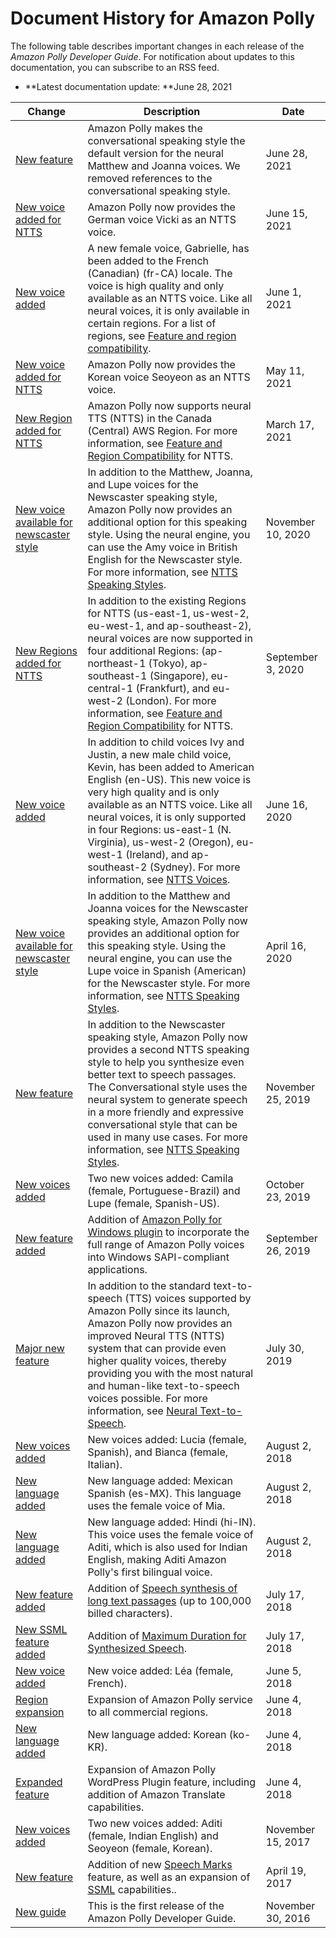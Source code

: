 # Document History for Amazon Polly<a name="doc-history"></a>

The following table describes important changes in each release of the *Amazon Polly Developer Guide*\. For notification about updates to this documentation, you can subscribe to an RSS feed\. 
+ **Latest documentation update: **June 28, 2021

| Change | Description | Date | 
| --- |--- |--- |
| [New feature](#doc-history) | Amazon Polly makes the conversational speaking style the default version for the neural Matthew and Joanna voices\. We removed references to the conversational speaking style\. | June 28, 2021 | 
| [New voice added for NTTS](#doc-history) | Amazon Polly now provides the German voice Vicki as an NTTS voice\. | June 15, 2021 | 
| [New voice added](#doc-history) | A new female voice, Gabrielle, has been added to the French \(Canadian\) \(fr\-CA\) locale\. The voice is high quality and only available as an NTTS voice\. Like all neural voices, it is only available in certain regions\. For a list of regions, see [Feature and region compatibility](https://docs.aws.amazon.com/polly/latest/dg/NTTS-main.html#ntts-regions)\. | June 1, 2021 | 
| [New voice added for NTTS](#doc-history) | Amazon Polly now provides the Korean voice Seoyeon as an NTTS voice\. | May 11, 2021 | 
| [New Region added for NTTS](#doc-history) | Amazon Polly now supports neural TTS \(NTTS\) in the Canada \(Central\) AWS Region\. For more information, see [Feature and Region Compatibility](https://docs.aws.amazon.com/polly/latest/dg/NTTS-main.html#ntts-regions) for NTTS\. | March 17, 2021 | 
| [New voice available for newscaster style](#doc-history) | In addition to the Matthew, Joanna, and Lupe voices for the Newscaster speaking style, Amazon Polly now provides an additional option for this speaking style\. Using the neural engine, you can use the Amy voice in British English for the Newscaster style\. For more information, see [NTTS Speaking Styles](https://docs.aws.amazon.com/polly/latest/dg/ntts-speakingstyles.html)\. | November 10, 2020 | 
| [New Regions added for NTTS](#doc-history) | In addition to the existing Regions for NTTS \(us\-east\-1, us\-west\-2, eu\-west\-1, and ap\-southeast\-2\), neural voices are now supported in four additional Regions: \(ap\-northeast\-1 \(Tokyo\), ap\-southeast\-1 \(Singapore\), eu\-central\-1 \(Frankfurt\), and eu\-west\-2 \(London\)\. For more information, see [Feature and Region Compatibility](https://docs.aws.amazon.com/polly/latest/dg/NTTS-main.html#ntts-regions) for NTTS\. | September 3, 2020 | 
| [New voice added](#doc-history) | In addition to child voices Ivy and Justin, a new male child voice, Kevin, has been added to American English \(en\-US\)\. This new voice is very high quality and is only available as an NTTS voice\. Like all neural voices, it is only supported in four Regions: us\-east\-1 \(N\. Virginia\), us\-west\-2 \(Oregon\), eu\-west\-1 \(Ireland\), and ap\-southeast\-2 \(Sydney\)\. For more information, see [NTTS Voices](https://docs.aws.amazon.com/polly/latest/dg/ntts-voices-main.html)\. | June 16, 2020 | 
| [New voice available for newscaster style](#doc-history) | In addition to the Matthew and Joanna voices for the Newscaster speaking style, Amazon Polly now provides an additional option for this speaking style\. Using the neural engine, you can use the Lupe voice in Spanish \(American\) for the Newscaster style\. For more information, see [NTTS Speaking Styles](https://docs.aws.amazon.com/polly/latest/dg/ntts-speakingstyles.html)\. | April 16, 2020 | 
| [New feature](#doc-history) | In addition to the Newscaster speaking style, Amazon Polly now provides a second NTTS speaking style to help you synthesize even better text to speech passages\. The Conversational style uses the neural system to generate speech in a more friendly and expressive conversational style that can be used in many use cases\. For more information, see [NTTS Speaking Styles](https://docs.aws.amazon.com/polly/latest/dg/ntts-speakingstyles.html)\. | November 25, 2019 | 
| [New voices added](#doc-history) | Two new voices added: Camila \(female, Portuguese\-Brazil\) and Lupe \(female, Spanish\-US\)\. | October 23, 2019 | 
| [New feature added](#doc-history) | Addition of [Amazon Polly for Windows plugin](https://docs.aws.amazon.com/polly/latest/dg/sapi-plugin.html) to incorporate the full range of Amazon Polly voices into Windows SAPI\-compliant applications\. | September 26, 2019 | 
| [Major new feature](#doc-history) | In addition to the standard text\-to\-speech \(TTS\) voices supported by Amazon Polly since its launch, Amazon Polly now provides an improved Neural TTS \(NTTS\) system that can provide even higher quality voices, thereby providing you with the most natural and human\-like text\-to\-speech voices possible\. For more information, see [Neural Text\-to\-Speech](https://docs.aws.amazon.com/polly/latest/dg/NTTS-main.html)\. | July 30, 2019 | 
| [New voices added](#doc-history) | New voices added: Lucia \(female, Spanish\), and Bianca \(female, Italian\)\. | August 2, 2018 | 
| [New language added](#doc-history) | New language added: Mexican Spanish \(es\-MX\)\. This language uses the female voice of Mia\. | August 2, 2018 | 
| [New language added](#doc-history) | New language added: Hindi \(hi\-IN\)\. This voice uses the female voice of Aditi, which is also used for Indian English, making Aditi Amazon Polly's first bilingual voice\. | August 2, 2018 | 
| [New feature added](#doc-history) | Addition of [Speech synthesis of long text passages](https://docs.aws.amazon.com/polly/latest/dg/asynchronous.html) \(up to 100,000 billed characters\)\. | July 17, 2018 | 
| [New SSML feature added](#doc-history) | Addition of [Maximum Duration for Synthesized Speech](https://docs.aws.amazon.com/polly/latest/dg/supported-ssml.html#maxduration-tag)\. | July 17, 2018 | 
| [New voice added](#doc-history) | New voice added: Léa \(female, French\)\. | June 5, 2018 | 
| [Region expansion](#doc-history) | Expansion of Amazon Polly service to all commercial regions\. | June 4, 2018 | 
| [New language added](#doc-history) | New language added: Korean \(ko\-KR\)\. | June 4, 2018 | 
| [Expanded feature](#doc-history) | Expansion of Amazon Polly WordPress Plugin feature, including addition of Amazon Translate capabilities\. | June 4, 2018 | 
| [New voices added](#doc-history) | Two new voices added: Aditi \(female, Indian English\) and Seoyeon \(female, Korean\)\. | November 15, 2017 | 
| [New feature](#doc-history) | Addition of new [Speech Marks](https://docs.aws.amazon.com/polly/latest/dg/speechmarks.html) feature, as well as an expansion of [SSML](https://docs.aws.amazon.com/polly/latest/dg/ssml.html) capabilities\.\. | April 19, 2017 | 
| [New guide](#doc-history) | This is the first release of the Amazon Polly Developer Guide\. | November 30, 2016 | 